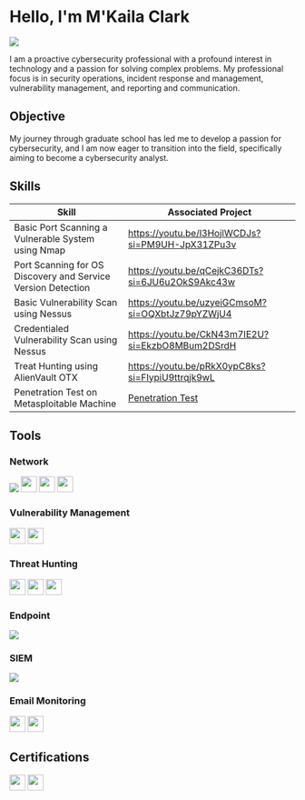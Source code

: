 # Hello, I'm M'Kaila Clark
<a href="https://www.linkedin.com/in/m-kaila-clark-ms-rhia-sscp-3b1229132"><img src="https://img.shields.io/badge/-LinkedIn-0072b1?&style=for-the-badge&logo+linkedin&logoColor+white" /></a>

I am a proactive cybersecurity professional with a profound interest in technology and a passion for solving complex problems. My professional focus is in security operations, incident response and management, vulnerability management, and reporting and communication. 

## Objective

My journey through graduate school has led me to develop a passion for cybersecurity, and I am now eager to transition into the field, specifically aiming to become a cybersecurity analyst. 

## Skills

| Skill                                         | Associated Project         |
|-----------------------------------------------|----------------------------|
| Basic Port Scanning a Vulnerable System using Nmap | <a href="https://youtube.com">https://youtu.be/l3HojlWCDJs?si=PM9UH-JpX31ZPu3v </a>|
| Port Scanning for OS Discovery and Service Version Detection | <a href="https://youtube.com">https://youtu.be/qCejkC36DTs?si=6JU6u2OkS9Akc43w </a>|
| Basic Vulnerability Scan using Nessus         | <a href="https://youtube.com">https://youtu.be/uzyeiGCmsoM?si=OQXbtJz79pYZWjU4 </a>|
|Credentialed Vulnerability Scan using Nessus   | <a href="https://youtube.com">https://youtu.be/CkN43m7IE2U?si=EkzbO8MBum2DSrdH </a>|
| Treat Hunting using AlienVault OTX            | <a href="https://youtube.com">https://youtu.be/pRkX0ypC8ks?si=FIypiU9ttrqjk9wL </a>|
| Penetration Test on Metasploitable Machine    | [Penetration Test](https://youtu.be/Q2YdVrZWAdE?si=PpB-zLjK6H3Cd0O6)|

## Tools

### Network
<div>
    <img src="https://img.shields.io/badge/-Wireshark-1679A7?&style=for-the-badge&logo=Wireshark&logoColor=white" />
    <img src="https://img.shields.io/badge/Nmap-blue" height="28" font-size="100" font-family:" Verdana, Geneva, "DejaVu Sans", sans-serif" />
    <img src="https://img.shields.io/badge/Metasploit-%20teal?logo=Metasploit&logoColor=white" height="28" />
    <img src="https://img.shields.io/badge/Metasploitable-orange?logo=Rapid7&logoColor=white" height="28" />   
</div>

### Vulnerability Management
<div> 
<img src="https://img.shields.io/badge/Nessus-gray" height="28" /> 
<img src="https://img.shields.io/badge/OpenVAS-green?color=green" height="28" />
</div>

### Threat Hunting
<div> 
<img src="https://img.shields.io/badge/AbuseIPBD-blue?logoColor=red&labelColor=red&color=black" height="28" />
<img src="https://img.shields.io/badge/OTX-darkblue" height="28" />
<img src="https://img.shields.io/badge/CISA-blue?logo=CISA" height="28" />
</div>

### Endpoint
<div>
    <img src="https://img.shields.io/badge/-Microsoft_Defender_for_Endpoint-00A4EF?&style=for-the-badge&logo=Microsoft&logoColor=white" />
<div>

### SIEM
<div>
    <img src="https://img.shields.io/badge/-Splunk-000000?&style=for-the-badge&logo=Splunk&logoColor=white" />
</div>  

### Email Monitoring
<div> 
<img src="https://img.shields.io/badge/WhatsMyIP-%20darkgreen" height="28" />
<img src="https://img.shields.io/badge/Zeltser-black" height="28" />
 </div>

## Certifications
<div>
<img src="https://img.shields.io/badge/SSCP-green?logo=ISC2" height="28"/>
<img src="https://img.shields.io/badge/RHIA-red?logo=AHIMA" height="28"/>
</div>
